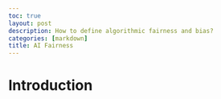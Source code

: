 ```yaml
---
toc: true
layout: post
description: How to define algorithmic fairness and bias?
categories: [markdown]
title: AI Fairness
---
```

# Introduction
